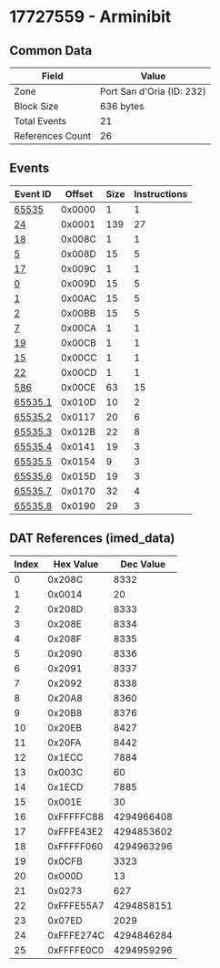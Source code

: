 # 17727559 - Arminibit

## Common Data

| Field            | Value                     |
|------------------|---------------------------|
| Zone             | Port San d'Oria (ID: 232) |
| Block Size       | 636 bytes                 |
| Total Events     | 21                        |
| References Count | 26                        |

## Events

| Event ID                | Offset   |   Size |   Instructions |
|-------------------------|----------|--------|----------------|
| [65535](./65535.md)     | 0x0000   |      1 |              1 |
| [24](./24.md)           | 0x0001   |    139 |             27 |
| [18](./18.md)           | 0x008C   |      1 |              1 |
| [5](./5.md)             | 0x008D   |     15 |              5 |
| [17](./17.md)           | 0x009C   |      1 |              1 |
| [0](./0.md)             | 0x009D   |     15 |              5 |
| [1](./1.md)             | 0x00AC   |     15 |              5 |
| [2](./2.md)             | 0x00BB   |     15 |              5 |
| [7](./7.md)             | 0x00CA   |      1 |              1 |
| [19](./19.md)           | 0x00CB   |      1 |              1 |
| [15](./15.md)           | 0x00CC   |      1 |              1 |
| [22](./22.md)           | 0x00CD   |      1 |              1 |
| [586](./586.md)         | 0x00CE   |     63 |             15 |
| [65535.1](./65535.1.md) | 0x010D   |     10 |              2 |
| [65535.2](./65535.2.md) | 0x0117   |     20 |              6 |
| [65535.3](./65535.3.md) | 0x012B   |     22 |              8 |
| [65535.4](./65535.4.md) | 0x0141   |     19 |              3 |
| [65535.5](./65535.5.md) | 0x0154   |      9 |              3 |
| [65535.6](./65535.6.md) | 0x015D   |     19 |              3 |
| [65535.7](./65535.7.md) | 0x0170   |     32 |              4 |
| [65535.8](./65535.8.md) | 0x0190   |     29 |              3 |

## DAT References (imed_data)

|   Index | Hex Value   |   Dec Value |
|---------|-------------|-------------|
|       0 | 0x208C      |        8332 |
|       1 | 0x0014      |          20 |
|       2 | 0x208D      |        8333 |
|       3 | 0x208E      |        8334 |
|       4 | 0x208F      |        8335 |
|       5 | 0x2090      |        8336 |
|       6 | 0x2091      |        8337 |
|       7 | 0x2092      |        8338 |
|       8 | 0x20A8      |        8360 |
|       9 | 0x20B8      |        8376 |
|      10 | 0x20EB      |        8427 |
|      11 | 0x20FA      |        8442 |
|      12 | 0x1ECC      |        7884 |
|      13 | 0x003C      |          60 |
|      14 | 0x1ECD      |        7885 |
|      15 | 0x001E      |          30 |
|      16 | 0xFFFFFC88  |  4294966408 |
|      17 | 0xFFFE43E2  |  4294853602 |
|      18 | 0xFFFFF060  |  4294963296 |
|      19 | 0x0CFB      |        3323 |
|      20 | 0x000D      |          13 |
|      21 | 0x0273      |         627 |
|      22 | 0xFFFE55A7  |  4294858151 |
|      23 | 0x07ED      |        2029 |
|      24 | 0xFFFE274C  |  4294846284 |
|      25 | 0xFFFFE0C0  |  4294959296 |
